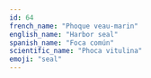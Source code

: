 ```yaml
---
id: 64
french_name: "Phoque veau-marin"
english_name: "Harbor seal"
spanish_name: "Foca común"
scientific_name: "Phoca vitulina"
emoji: "seal"
---
```

